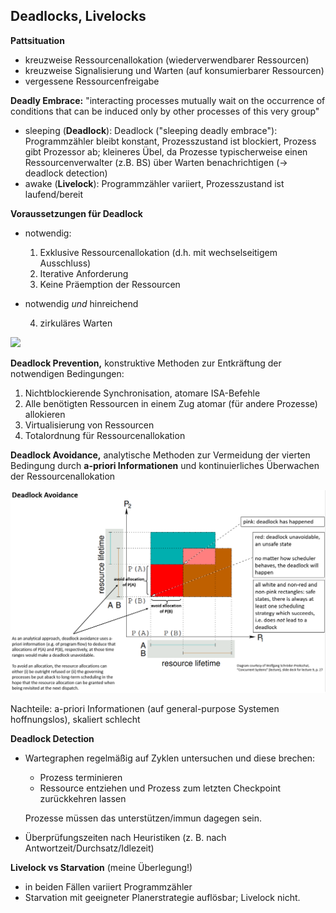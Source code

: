 ## Deadlocks, Livelocks

**Pattsituation**

- kreuzweise Ressourcenallokation (wiederverwendbarer Ressourcen)
- kreuzweise Signalisierung und Warten (auf konsumierbarer Ressourcen)
- vergessene Ressourcenfreigabe

**Deadly Embrace:** "interacting processes mutually wait on the occurrence of conditions that can be induced only by other processes of this very group"

- sleeping (**Deadlock**): Deadlock ("sleeping deadly embrace"): Programmzähler bleibt konstant, Prozesszustand ist blockiert, Prozess gibt Prozessor ab; kleineres Übel, da Prozesse typischerweise einen Ressourcenverwalter (z.B. BS) über Warten benachrichtigen (→ deadlock detection)
- awake (**Livelock**): Programmzähler variiert, Prozesszustand ist laufend/bereit

**Voraussetzungen für Deadlock**

- notwendig:

  1. Exklusive Ressourcenallokation (d.h. mit wechselseitigem Ausschluss)
  2. Iterative Anforderung
  3. Keine Präemption der Ressourcen
- notwendig *und* hinreichend

  4. zirkuläres Warten

<img src="./lectures/_nice_slide-lec9-progress-space.png" width="400" />

**Deadlock Prevention,** konstruktive Methoden zur Entkräftung der notwendigen Bedingungen:

1. Nichtblockierende Synchronisation, atomare ISA-Befehle
2. Alle benötigten Ressourcen in einem Zug atomar (für andere Prozesse) allokieren
3. Virtualisierung von Ressourcen
4. Totalordnung für Ressourcenallokation

**Deadlock Avoidance,** analytische Methoden zur Vermeidung der vierten Bedingung durch **a-priori Informationen** und kontinuierliches Überwachen der Ressourcenallokation

![](./deadlock-avoidance-diagram.png)

Nachteile: a-priori Informationen (auf general-purpose Systemen hoffnungslos), skaliert schlecht

**Deadlock Detection**

- Wartegraphen regelmäßig auf Zyklen untersuchen und diese brechen:
  - Prozess terminieren
  - Ressource entziehen und Prozess zum letzten Checkpoint zurückkehren lassen

  Prozesse müssen das unterstützen/immun dagegen sein.
- Überprüfungszeiten nach Heuristiken (z. B. nach Antwortzeit/Durchsatz/Idlezeit)

**Livelock vs Starvation** (meine Überlegung!)

- in beiden Fällen variiert Programmzähler
- Starvation mit geeigneter Planerstrategie auflösbar; Livelock nicht.